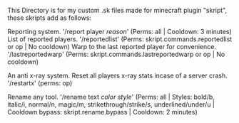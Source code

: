 This Directory is for my custom .sk files made for minecraft plugin "skript", these skripts add as follows:

Reporting system. '/report player _reason_' (Perms: all | Cooldown: 3 minutes)
List of reported players. '/reportedlist' (Perms: skript.commands.reportedlist or op | No cooldown)
Warp to the last reported player for convenience. '/lastreportedwarp' (Perms: skript.commands.lastreportedwarp or op | No cooldown)

An anti x-ray system.
Reset all players x-ray stats incase of a server crash. '/restartx' (perms: op)

Rename any tool. '/rename text _color_ _style_' (Perms: all | Styles: bold/b, italic/i, normal/n, magic/m, strikethrough/strike/s, underlined/under/u | Cooldown bypass: skript.rename.bypass | Cooldown: 2 minutes)
